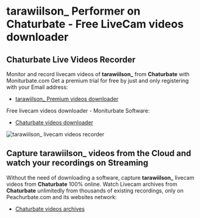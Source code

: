 # tarawiilson_ Performer on Chaturbate - Free LiveCam videos downloader

## Chaturbate Live Videos Recorder

Monitor and record livecam videos of **tarawiilson_** from **Chaturbate** with Moniturbate.com
Get a premium trial for free by just and only registering with your Email address:
* [tarawiilson_ Premium videos downloader](https://moniturbate.com/request-demo-licence-key.html)

Free livecam videos downloader - Moniturbate Software:
* [Chaturbate videos downloader](https://moniturbate.com/moniturbate-download-software.html)

![tarawiilson_ livecam videos recorder](https://peachurnet.com/templates/moniturbate-software.png)


## Capture tarawiilson_ videos from the Cloud and watch your recordings on Streaming

Without the need of downloading a software, capture **tarawiilson_** livecam videos from **Chaturbate** 100% online.
Watch Livecam archives from **Chaturbate** unlimitedly from thousands of existing recordings, only on Peachurbate.com and its websites network:
* [Chaturbate videos archives](https://peachurnet.com/)
